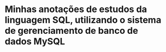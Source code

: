 # Minhas anotações de estudos da linguagem SQL, utilizando o sistema de gerenciamento de banco de dados MySQL